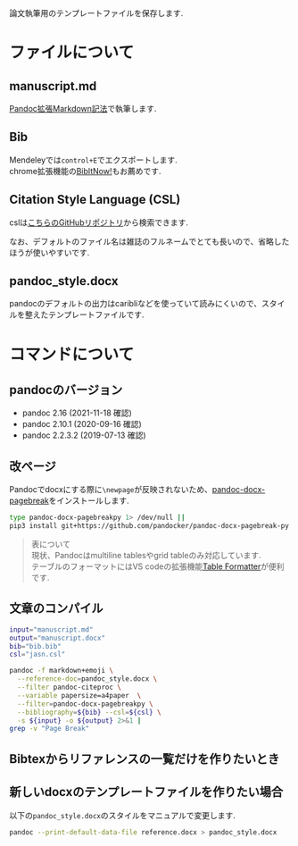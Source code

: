 論文執筆用のテンプレートファイルを保存します. 

# ファイルについて

## manuscript.md

[Pandoc拡張Markdown記法](http://sky-y.github.io/site-pandoc-jp/users-guide/)で執筆します. 

## Bib

Mendeleyでは`control+E`でエクスポートします.   
chrome拡張機能の[BibItNow!](https://chrome.google.com/webstore/detail/bibitnow/bmnfikjlonhkoojjfddnlbinkkapmldg)もお薦めです.  

## Citation Style Language (CSL)

cslは[こちらのGitHubリポジトリ](https://github.com/citation-style-language/styles/find/master)から検索できます.  

なお、デフォルトのファイル名は雑誌のフルネームでとても長いので、省略したほうが使いやすいです. 

## pandoc\_style.docx

pandocのデフォルトの出力はcaribliなどを使っていて読みにくいので、スタイルを整えたテンプレートファイルです. 

# コマンドについて

## pandocのバージョン

* pandoc 2.16 (2021-11-18 確認)
* pandoc 2.10.1 (2020-09-16 確認)
* pandoc 2.2.3.2 (2019-07-13 確認)

## 改ページ

Pandocでdocxにする際に`\newpage`が反映されないため、[pandoc-docx-pagebreak](https://github.com/pandocker/pandoc-docx-pagebreak-py)をインストールします. 

``` sh
type pandoc-docx-pagebreakpy 1> /dev/null ||
pip3 install git+https://github.com/pandocker/pandoc-docx-pagebreak-py
```

> 表について  
> 現状、Pandocはmultiline tablesやgrid tableのみ対応しています.  
> テーブルのフォーマットにはVS codeの拡張機能[Table Formatter](https://marketplace.visualstudio.com/items?itemName=shuworks.vscode-table-formatter)が便利です.  

## 文章のコンパイル

``` bash
input="manuscript.md"
output="manuscript.docx"
bib="bib.bib"
csl="jasn.csl"

pandoc -f markdown+emoji \
  --reference-doc=pandoc_style.docx \
  --filter pandoc-citeproc \
  --variable papersize=a4paper  \
  --filter=pandoc-docx-pagebreakpy \
  --bibliography=${bib} --csl=${csl} \
  -s ${input} -o ${output} 2>&1 |
grep -v "Page Break"
```

## Bibtexからリファレンスの一覧だけを作りたいとき



## 新しいdocxのテンプレートファイルを作りたい場合

以下の`pandoc_style.docx`のスタイルをマニュアルで変更します. 

``` bash
pandoc --print-default-data-file reference.docx > pandoc_style.docx
```